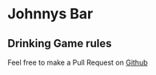 # Johnnys Bar

## Drinking Game rules

Feel free to make a Pull Request on [Github](https://github.com/luxterful/johnnysbar_web)
